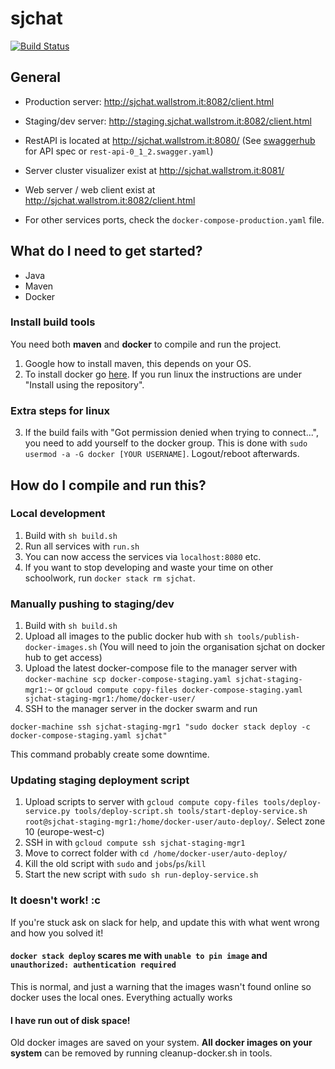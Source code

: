 # sjchat

[![Build Status](https://travis-ci.org/sjchat/sjchat.svg?branch=master)](https://travis-ci.org/sjchat/sjchat)


## General

 - Production server: http://sjchat.wallstrom.it:8082/client.html
 - Staging/dev server: http://staging.sjchat.wallstrom.it:8082/client.html

 - RestAPI is located at http://sjchat.wallstrom.it:8080/ (See [swaggerhub](https://app.swaggerhub.com/apis/alanihre/SJCHAT/0.1.2) for API spec or `rest-api-0_1_2.swagger.yaml`)
 - Server cluster visualizer exist at http://sjchat.wallstrom.it:8081/
 - Web server / web client exist at http://sjchat.wallstrom.it:8082/client.html
 - For other services ports, check the `docker-compose-production.yaml` file.

## What do I need to get started?

 - Java
 - Maven
 - Docker

### Install build tools
You need both **maven** and **docker** to compile and run the project.
1. Google how to install maven, this depends on your OS.
2. To install docker go [here](https://docs.docker.com/). If you run linux the instructions are under "Install using the repository".

### Extra steps for linux
3. If the build fails with "Got permission denied when trying to connect...", you need to add yourself to the docker group. This is done with ``sudo usermod -a -G docker [YOUR USERNAME]``. Logout/reboot afterwards.


## How do I compile and run this?

### Local development

1. Build with `sh build.sh`
2. Run all services with `run.sh`
3. You can now access the services via `localhost:8080` etc.
4. If you want to stop developing and waste your time on other schoolwork, run `docker stack rm sjchat`.

### Manually pushing to staging/dev

1. Build with `sh build.sh`
2. Upload all images to the public docker hub with `sh tools/publish-docker-images.sh` (You will need to join the organisation sjchat on docker hub to get access)
3. Upload the latest docker-compose file to the manager server with `docker-machine scp docker-compose-staging.yaml sjchat-staging-mgr1:~` or `gcloud compute copy-files docker-compose-staging.yaml sjchat-staging-mgr1:/home/docker-user/`
4. SSH to the manager server in the docker swarm and run 
```
docker-machine ssh sjchat-staging-mgr1 "sudo docker stack deploy -c docker-compose-staging.yaml sjchat"
```
This command probably create some downtime.

### Updating staging deployment script
1. Upload scripts to server with `gcloud compute copy-files tools/deploy-service.py tools/deploy-script.sh tools/start-deploy-service.sh root@sjchat-staging-mgr1:/home/docker-user/auto-deploy/`. Select zone 10 (europe-west-c)
2. SSH in with `gcloud compute ssh sjchat-staging-mgr1`
3. Move to correct folder with `cd /home/docker-user/auto-deploy/`
4. Kill the old script with `sudo` and `jobs`/`ps`/`kill`
5. Start the new script with `sudo sh run-deploy-service.sh`

### It doesn't work! :c

If you're stuck ask on slack for help, and update this with what went wrong and how you solved it!

#### ``docker stack deploy`` scares me with ``unable to pin image`` and ``unauthorized: authentication required``
This is normal, and just a warning that the images wasn't found online so docker uses the local ones. Everything actually works

#### I have run out of disk space!
Old docker images are saved on your system. **All docker images on your system** can be removed by running cleanup-docker.sh in tools.
